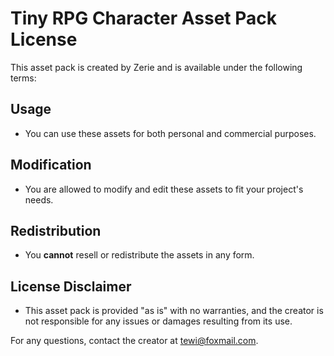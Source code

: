 # Tiny RPG Character Asset Pack License

This asset pack is created by Zerie and is available under the following terms:

## Usage
- You can use these assets for both personal and commercial purposes.

## Modification
- You are allowed to modify and edit these assets to fit your project's needs.

## Redistribution
- You **cannot** resell or redistribute the assets in any form.

## License Disclaimer
- This asset pack is provided "as is" with no warranties, and the creator is not responsible for any issues or damages resulting from its use.

For any questions, contact the creator at tewi@foxmail.com.
